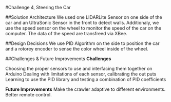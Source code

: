 #Challenge 4, Steering the Car


##Solution Architecture
We used one LIDARLite Sensor on one side of the car and an UltraSonic Sensor in the front to detect walls.
Additionaly, we use the speed sensor on the wheel to monitor the speed of the car on the computer. The data of the speed are transfreed via XBee.

##Design Decisions
We use PID Algorithm on the side to position the car and a rotorey encoder to sense the color wheel inside of the wheel.

##Challenges & Future Improvements
<b>Challenges</b>

Choosing the proper sensors to use and interfacing them together on Arduino
Dealing with limitations of each sensor, calibrating the out puts
Learning to use the PID library and testing a combination of PID coefficients

<b>Future Improvements</b>
Make the crawler adaptive to different environments.
Better remote control.

